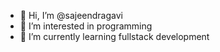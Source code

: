 - 👋 Hi, I’m @sajeendragavi
- 👀 I’m interested in programming
- 🌱 I’m currently learning fullstack development


<!---
sajeendragavi/sajeendragavi is a ✨ special ✨ repository because its `README.md` (this file) appears on your GitHub profile.
You can click the Preview link to take a look at your changes.
--->

